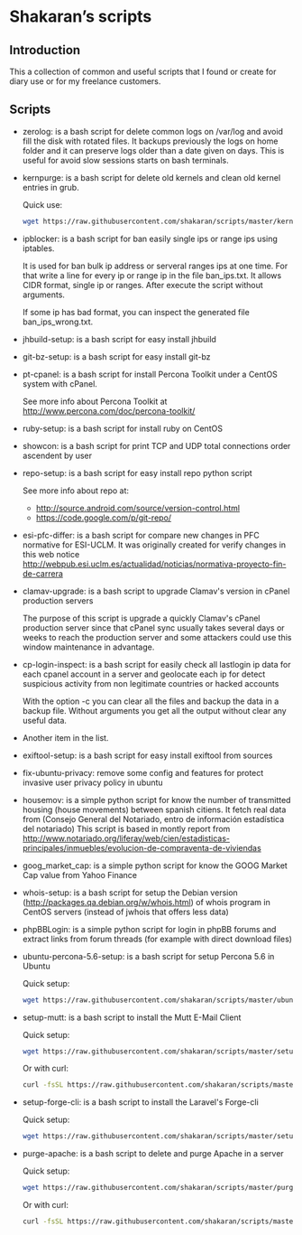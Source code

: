 # Shakaran’s scripts

## Introduction

This a collection of common and useful scripts that I found or create for diary use or for my freelance customers.

## Scripts

* zerolog: is a bash script for delete common logs on /var/log and avoid fill the disk with rotated files. It backups previously the logs on home folder and it can preserve logs older than a date given on days. This is useful for avoid slow sessions starts on bash terminals.

* kernpurge: is a bash script for delete old kernels and clean old kernel entries in grub.

    Quick use:

    ```bash
    wget https://raw.githubusercontent.com/shakaran/scripts/master/kernpurge.sh -O - | bash
    ```

* ipblocker: is a bash script for ban easily single ips or range ips using iptables.

    It is used for ban bulk ip address or serveral ranges ips at one time. For that write a line for
    every ip or range ip in the file ban_ips.txt. It allows CIDR format, single ip or ranges. After 
    execute the script without arguments.

    If some ip has bad format, you can inspect the generated file ban_ips_wrong.txt.

* jhbuild-setup: is a bash script for easy install jhbuild

* git-bz-setup: is a bash script for easy install git-bz

* pt-cpanel: is a bash script for install Percona Toolkit under a CentOS system with cPanel.

    See more info about Percona Toolkit at http://www.percona.com/doc/percona-toolkit/

* ruby-setup: is a bash script for install ruby on CentOS

* showcon: is a bash script for print TCP and UDP total connections order ascendent by user

* repo-setup: is a bash script for easy install repo python script

    See more info about repo at:

    - http://source.android.com/source/version-control.html
    - https://code.google.com/p/git-repo/

* esi-pfc-differ: is a bash script for compare new changes in PFC normative for ESI-UCLM.
It was originally created for verify changes in this web notice
http://webpub.esi.uclm.es/actualidad/noticias/normativa-proyecto-fin-de-carrera

* clamav-upgrade: is a bash script to upgrade Clamav's version in cPanel production servers

    The purpose of this script is upgrade a quickly Clamav's cPanel 
    production server since that cPanel sync usually takes several days
    or weeks to reach the production server and some attackers could use
    this window maintenance in advantage.

*   cp-login-inspect: is a bash script for easily check all lastlogin
ip data for each cpanel account in a server and geolocate each ip for
detect suspicious activity from non legitimate countries or hacked
accounts

    With the option -c you can clear all the files and backup the data in
    a backup file. Without arguments you get all the output without clear any
    useful data.

*   Another item in the list.

* exiftool-setup: is a bash script for easy install exiftool from sources

* fix-ubuntu-privacy: remove some config and features for protect invasive user privacy policy in ubuntu

* housemov: is a simple python script for know the number of transmitted housing (house movements)
between spanish citiens. It fetch real data from (Consejo General del Notariado, entro de información estadística del notariado)
    This script is based in montly report from 
    http://www.notariado.org/liferay/web/cien/estadisticas-principales/inmuebles/evolucion-de-compraventa-de-viviendas

* goog_market_cap: is a simple python script for know the GOOG Market Cap value from Yahoo Finance

* whois-setup: is a bash script for setup the Debian version (http://packages.qa.debian.org/w/whois.html) 
of whois program in CentOS servers (instead of jwhois that offers less data)

* phpBBLogin: is a simple python script for login in phpBB forums and extract links
from forum threads (for example with direct download files)

* ubuntu-percona-5.6-setup: is a bash script for setup Percona 5.6 in Ubuntu

    Quick setup:

    ```bash
    wget https://raw.githubusercontent.com/shakaran/scripts/master/ubuntu-percona-5.6-setup.sh -O - | bash
    ```

* setup-mutt: is a bash script to install the Mutt E-Mail Client

    Quick setup:

    ```bash
    wget https://raw.githubusercontent.com/shakaran/scripts/master/setup-mutt.sh -O - | bash
    ```
    
    Or with curl:
    
    ```bash
    curl -fsSL https://raw.githubusercontent.com/shakaran/scripts/master/setup-mutt.sh | bash
    ```
    
* setup-forge-cli: is a bash script to install the Laravel's Forge-cli 

    Quick setup:

    ```bash
    wget https://raw.githubusercontent.com/shakaran/scripts/master/setup-forge-cli.sh -O - | bash
    ```

* purge-apache: is a bash script to delete and purge Apache in a server

    Quick setup:

    ```bash
    wget https://raw.githubusercontent.com/shakaran/scripts/master/purge-apache.sh -O - | bash
    ```
    
    Or with curl:
    
    ```bash
    curl -fsSL https://raw.githubusercontent.com/shakaran/scripts/master/purge-apache.sh | bash
    ```
